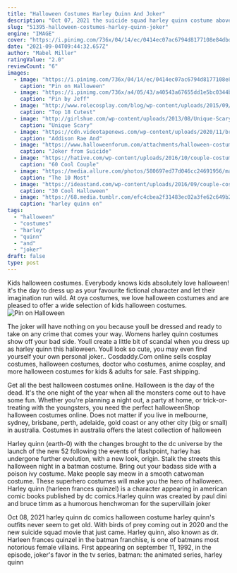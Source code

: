 ```yaml
---
title: "Halloween Costumes Harley Quinn And Joker"
description: "Oct 07, 2021 the suicide squad harley quinn costume above is available in sizes ranging from xs to large but in the event that they sell out, you can try out some other options such as the harley quinn"
slug: "51395-halloween-costumes-harley-quinn-joker"
engine: "IMAGE"
cover: "https://i.pinimg.com/736x/04/14/ec/0414ec07ac6794d8177108e84dbd54ee.jpg"
date: "2021-09-04T09:44:32.657Z"
author: "Mabel Miller"
ratingValue: "2.0"
reviewCount: "6"
images:
  - image: "https://i.pinimg.com/736x/04/14/ec/0414ec07ac6794d8177108e84dbd54ee.jpg"
    caption: "Pin on Halloween"
  - image: "https://i.pinimg.com/736x/a4/05/43/a40543a67655dd1e5bc0344be18ae7b5--joker-cartoon-full-body.jpg"
    caption: "Pin by Jeff"
  - image: "http://www.rolecosplay.com/blog/wp-content/uploads/2015/09/43dadb7b6de2c4af20c7a4f62fb74d0f.jpg"
    caption: "Top 18 Cutest"
  - image: "http://girlshue.com/wp-content/uploads/2013/08/Unique-Scary-Halloween-Costume-Ideas-For-Couples-2013-2014-7.jpg"
    caption: "Unique Scary"
  - image: "https://cdn.videotapenews.com/wp-content/uploads/2020/11/bryce-hall-1.jpg"
    caption: "Addison Rae And"
  - image: "https://www.halloweenforum.com/attachments/halloween-costume-ideas/378393d1478039659-joker-suicide-squad-club-scene-w-harley-quinn-my-costume-year-j2.jpg"
    caption: "Joker from Suicide"
  - image: "https://hative.com/wp-content/uploads/2016/10/couple-costumes/12-couple-costume-ideas-6.jpg"
    caption: "60 Cool Couple"
  - image: "https://media.allure.com/photos/580697ed77d046cc24691956/master/pass/harley-quinn.jpg"
    caption: "The 10 Most"
  - image: "https://ideastand.com/wp-content/uploads/2016/09/couple-costumes/17-couple-costume-ideas-4.jpg"
    caption: "30 Cool Halloween"
  - image: "https://68.media.tumblr.com/efc4cbea2f31483ec02a3fe62c649b28/tumblr_og4l7uBJjW1t7b5qro1_500.jpg"
    caption: "harley quinn on"
tags:
  - "halloween"
  - "costumes"
  - "harley"
  - "quinn"
  - "and"
  - "joker"
draft: false
type: post
---
```


Kids halloween costumes. Everybody knows kids absolutely love halloween! it's the day to dress up as your favourite fictional character and let their imagination run wild. At oya costumes, we love halloween costumes and are pleased to offer a wide selection of kids halloween costumes.
![Pin on Halloween](https://i.pinimg.com/736x/04/14/ec/0414ec07ac6794d8177108e84dbd54ee.jpg "Pin on Halloween")

The joker will have nothing on you because youll be dressed and ready to take on any crime that comes your way. Womens harley quinn costumes show off your bad side. Youll create a little bit of scandal when you dress up as harley quinn this halloween. Youll look so cute, you may even find yourself your own personal joker.. Cosdaddy.Com online sells cosplay costumes, halloween costumes, doctor who costumes, anime cosplay, and more halloween costumes for kids &amp; adults for sale. Fast shipping.
<!--inArticleAds-->

<!--galleryOne-->

Get all the best halloween costumes online. Halloween is the day of the dead. It's the one night of the year when all the monsters come out to have some fun. Whether you're planning a night out, a party at home, or trick-or-treating with the youngsters, you need the perfect halloweenShop halloween costumes online. Does not matter if you live in melbourne, sydney, brisbane, perth, adelaide, gold coast or any other city (big or small) in australia. Costumes in australia offers the latest collection of halloween
<!--inArticleAds-->

<!--galleryTwo-->

Harley quinn (earth-0) with the changes brought to the dc universe by the launch of the new 52 following the events of flashpoint, harley has undergone further evolution, with a new look, origin. Stalk the streets this halloween night in a batman costume. Bring out your badass side with a poison ivy costume. Make people say meow in a smooth catwoman costume. These superhero costumes will make you the hero of halloween. Harley quinn (harleen frances quinzel) is a character appearing in american comic books published by dc comics.Harley quinn was created by paul dini and bruce timm as a humorous henchwoman for the supervillain joker
<!--galleryThree-->

Oct 08, 2021 harley quinn dc comics halloween costume harley quinn's outfits never seem to get old. With birds of prey coming out in 2020 and the new suicide squad movie that just came. Harley quinn, also known as dr. Harleen frances quinzel in the batman franchise, is one of batmans most notorious female villains. First appearing on september 11, 1992, in the episode, joker's favor in the tv series, batman: the animated series, harley quinn